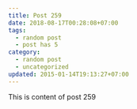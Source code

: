 ```yaml
---
title: Post 259
date: 2018-08-17T00:28:08+07:00
tags:
  - random post
  - post has 5
category:
  - random post
  - uncategorized
updated: 2015-01-14T19:13:27+07:00
---
```

This is content of post 259